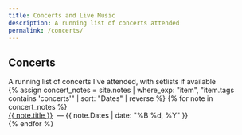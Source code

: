 ```yaml
---
title: Concerts and Live Music
description: A running list of concerts attended
permalink: /concerts/
---
```


<h2>Concerts</h2>
A running list of concerts I've attended, with setlists if available

<div class="notes-entry-container">
  {% assign concert_notes = site.notes | where_exp: "item", "item.tags contains 'concerts'" | sort: "Dates" | reverse %}
  {% for note in concert_notes %}
    <div class="notes-entry">
      <a class="internal-link" href="{{ site.baseurl }}{{ note.url }}">{{ note.title }}</a>
      <span class="notes-entry-date">&nbsp;&mdash;&nbsp;{{ note.Dates | date: "%B %d, %Y" }}</span>
    </div>
  {% endfor %}
</div>